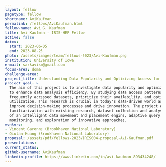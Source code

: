 ```yaml
---
layout: fellow
pagetype: fellow
shortname: AviKaufman
permalink: /fellows/AviKaufman.html
fellow-name: Avi G. Kaufman
title: Avi Kaufman - IRIS-HEP Fellow
active: false
dates:
  start: 2023-06-05
  end: 2023-08-25
photo: /assets/images/team/fellows-2023/Avi-Kaufman.png
institution: University of Iowa
e-mail: sarkavism@gmail.com
focus-area: doma
challenge-area:
project_title: Understanding Data Popularity and Optimizing Access for Analysis
project_goal: >
  The aim of this project is to investigate data popularity and optimize data access
  to enhance data analysis efficiency. By studying data access patterns, we can identify
  frequently accessed datasets, prioritize their availability, and optimize resource
  utilization. This research is crucial in today's data-driven world as it can significantly
  improve decision-making processes and drive innovation. The project will involve
  familiarization with existing research, dataset collection and analysis, implementation
  of an intelligent data movement and placement engine, adaptive query optimization,
  monitoring, and exploration of innovative approaches.
mentors:
- Vincent Garonne (Brookhaven National Laboratory)
- Qiulan Huang (Brookhaven National Laboratory)
proposal: /assets/pdf/fellows-2023/IRIS004-proposal-Avi-Kaufman.pdf
presentations:
current_status:
github-username: AviKaufman
linkedin-profile: https://www.linkedin.com/in/avi-kaufman-893434248/
---
```

